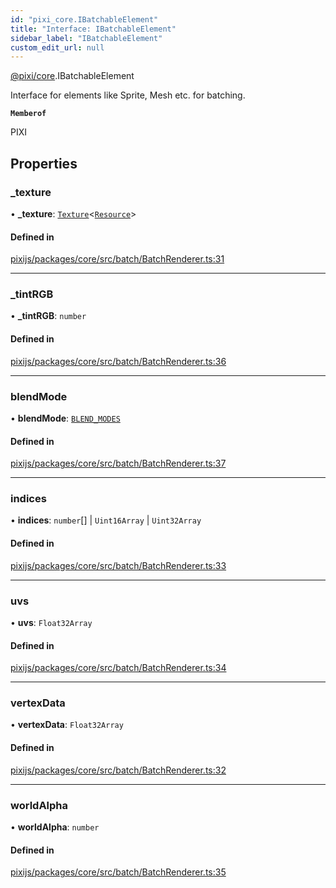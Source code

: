 ```yaml
---
id: "pixi_core.IBatchableElement"
title: "Interface: IBatchableElement"
sidebar_label: "IBatchableElement"
custom_edit_url: null
---
```


[@pixi/core](../modules/pixi_core.md).IBatchableElement

Interface for elements like Sprite, Mesh etc. for batching.

**`Memberof`**

PIXI

## Properties

### \_texture

• **\_texture**: [`Texture`](../classes/pixi_core.Texture.md)<[`Resource`](../classes/pixi_core.Resource.md)\>

#### Defined in

[pixijs/packages/core/src/batch/BatchRenderer.ts:31](https://github.com/pixijs/pixijs/blob/2194fe5c5/packages/core/src/batch/BatchRenderer.ts#L31)

___

### \_tintRGB

• **\_tintRGB**: `number`

#### Defined in

[pixijs/packages/core/src/batch/BatchRenderer.ts:36](https://github.com/pixijs/pixijs/blob/2194fe5c5/packages/core/src/batch/BatchRenderer.ts#L36)

___

### blendMode

• **blendMode**: [`BLEND_MODES`](../enums/pixi_core.BLEND_MODES.md)

#### Defined in

[pixijs/packages/core/src/batch/BatchRenderer.ts:37](https://github.com/pixijs/pixijs/blob/2194fe5c5/packages/core/src/batch/BatchRenderer.ts#L37)

___

### indices

• **indices**: `number`[] \| `Uint16Array` \| `Uint32Array`

#### Defined in

[pixijs/packages/core/src/batch/BatchRenderer.ts:33](https://github.com/pixijs/pixijs/blob/2194fe5c5/packages/core/src/batch/BatchRenderer.ts#L33)

___

### uvs

• **uvs**: `Float32Array`

#### Defined in

[pixijs/packages/core/src/batch/BatchRenderer.ts:34](https://github.com/pixijs/pixijs/blob/2194fe5c5/packages/core/src/batch/BatchRenderer.ts#L34)

___

### vertexData

• **vertexData**: `Float32Array`

#### Defined in

[pixijs/packages/core/src/batch/BatchRenderer.ts:32](https://github.com/pixijs/pixijs/blob/2194fe5c5/packages/core/src/batch/BatchRenderer.ts#L32)

___

### worldAlpha

• **worldAlpha**: `number`

#### Defined in

[pixijs/packages/core/src/batch/BatchRenderer.ts:35](https://github.com/pixijs/pixijs/blob/2194fe5c5/packages/core/src/batch/BatchRenderer.ts#L35)
